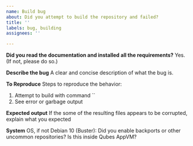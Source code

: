 ```yaml
---
name: Build bug
about: Did you attempt to build the repository and failed?
title: ''
labels: bug, building
assignees: ''

---
```


**Did you read the documentation and installed all the requirements?**
Yes. (If not, please do so.)

**Describe the bug**
A clear and concise description of what the bug is.

**To Reproduce**
Steps to reproduce the behavior:
1. Attempt to build with command ``
2. See error or garbage output

**Expected output**
If the some of the resulting files appears to be corrupted, explain what you expected

**System**
OS, if not Debian 10 (Buster):
Did you enable backports or other uncommon repositories?
Is this inside Qubes AppVM?

